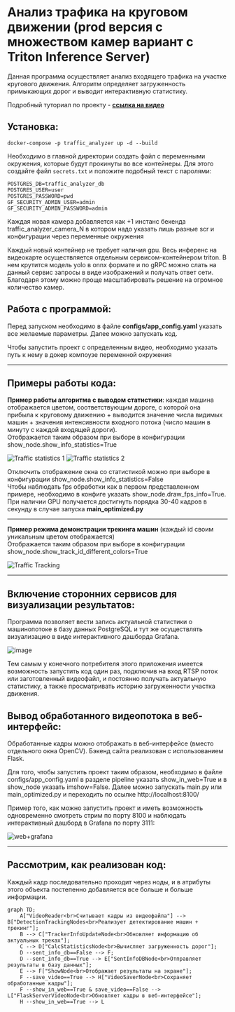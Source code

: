 # Анализ трафика на круговом движении (prod версия с множеством камер вариант с Triton Inference Server)

Данная программа осуществляет анализ входящего трафика на участке кругового движения. Алгоритм определяет загруженность примыкающих дорог и выводит интерактивную статистику.

Подробный туториал по проекту - [__ссылка на видео__](https://youtu.be/u9EtqHz4Vqc)

## Установка:
```
docker-compose -p traffic_analyzer up -d --build
```

Необходимо в главной директории создать файл с переменными окружения, которые будут прокинуты во все контейнеры. Для этого создайте файл `secrets.txt` и положите подобный текст с паролями:
```
POSTGRES_DB=traffic_analyzer_db
POSTGRES_USER=user
POSTGRES_PASSWORD=pwd
GF_SECURITY_ADMIN_USER=admin
GF_SECURITY_ADMIN_PASSWORD=admin
```
Каждая новая камера добавляется как +1 инстанс бекенда traffic_analyzer_camera_N в котором надо указать лишь разные scr и конфигурации через переменные окружения

Каждый новый контейнер не требует наличия gpu. Весь инференс на видеокарте осуществляется отдельным сервисом-контейнером triton. В нем крутится модель yolo в onnx формате и по gRPC можно слать на данный сервис запросы в виде изображений и получать ответ сети. Благодаря этому можно проще масштабировать решение на огромное количество камер.
 
## Работа с программой:
Перед запуском необходимо в файле __configs/app_config.yaml__ указать все желаемые параметры. Далее можно запускать код.

Чтобы запустить проект с определенным видео, необходимо указать путь к нему в докер компоузе переменной окружения

---
## Примеры работы кода:

__Пример работы алгоритма c выводом статистики__: каждая машина отображается цветом, соответствующим дороге, с которой она прибыла к круговому движению + выводится значение числа видимых машин + значения интенсивности входного потока (число машин в минуту с каждой входящей дороги). <br/>Отображается таким образом при выборе в конфигурации show_node.show_info_statistics=True 

![Traffic statistics 1](content_for_readme/with_statistics_1.gif)
![Traffic statistics 2](content_for_readme/with_statistics_2.gif)

Отключить отображение окна со статистикой можно при выборе в конфигурации show_node.show_info_statistics=False <br/>
Чтобы наблюдать fps обработки как в первом представленном примере, необходимо в конфиге указать show_node.draw_fps_info=True.  <br/>При наличии GPU получается достигнуть порядка 30-40 кадров в секунду в случае запуска __main_optimized.py__

---
__Пример режима демонстрации трекинга машин__ (каждый id своим уникальным цветом отображается) <br/>
Отображается таким образом при выборе в конфигурации show_node.show_track_id_different_colors=True 

![Traffic Tracking](content_for_readme/traffic_tracking.gif)

---
## Включение сторонних сервисов для визуализации результатов:
Программа позволяет вести запись актуальной статистики о машинопотоке в базу данных PostgreSQL и тут же осуществлять визуализацию в виде интерактивного дашборда Grafana.

![image](https://github.com/user-attachments/assets/90844b76-45d0-4223-822d-4e943138c338)

Тем самым у конечного потребителя этого приложения имеется возможность запустить код один раз, подключив на вход RTSP поток или заготовленный видеофайл, и постоянно получать актуальную статистику, а также просматривать историю загруженности участка движения.


## Вывод обработанного видеопотока в веб-интерфейс:

Обработанные кадры можно отображать в веб-интерфейсе (вместо отдельного окна OpenCV). Бэкенд сайта реализован с использованием Flask.

Для того, чтобы запустить проект таким образом, необходимо в файле configs/app_config.yaml в разделе pipeline указать show_in_web=True и в show_node указать imshow=False. Далее можно запускать main.py или main_optimized.py и переходить по ссылке http://localhost:8100/

Пример того, как можно запустить проект и иметь возможность одновременно смотреть стрим по порту 8100 и наблюдать интерактивный дашборд в Grafana по порту 3111:

![web+grafana](content_for_readme/web+grafana.gif)

---

## Рассмотрим, как реализован код:

Каждый кадр последовательно проходит через ноды, и в атрибуты этого объекта постепенно добавляется все больше и больше информации.

```mermaid
graph TD;
    A["VideoReader<br>Считывает кадры из видеофайла"] --> B["DetectionTrackingNodes<br>Реализует детектирование машин + трекинг"];
    B --> C["TrackerInfoUpdateNode<br>Обновляет информацию об актуальных треках"];
    C --> D["CalcStatisticsNode<br>Вычисляет загруженность дорог"];
    D --sent_info_db==False --> F;
    D --sent_info_db==True --> E["SentInfoDBNode<br>Отправляет результаты в базу данных"];
    E --> F["ShowNode<br>Отображает результаты на экране"];
    F --save_video==True --> H["VideoSaverNode<br>Сохраняет обработанные кадры"];
    F --show_in_web==True & save_video==False --> L["FlaskServerVideoNode<br>Обновляет кадры в веб-интерфейсе"];
    H --show_in_web==True --> L
```

